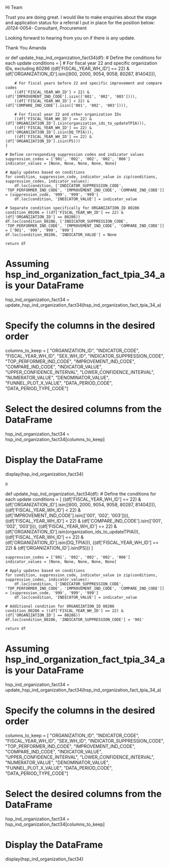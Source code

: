 

Hi Team

Trust you are doing great.
I would like to make enquiries about the stage and application status for a referral I put in place for the position below: 
J0124-0054- Consultant, Procurement

Looking forward to hearing from you on if there is any update. 

Thank You
Amanda

























or 
def update_hsp_ind_organization_fact34(df):
    # Define the conditions for each update
    conditions = [
        # For fiscal year 22 and specific organization IDs, excluding 80286
        ((df['FISCAL_YEAR_WH_ID'] == 22) & 
         (df['ORGANIZATION_ID'].isin([600, 2000, 9054, 9058, 80287, 81404]))),

        # For fiscal years before 22 and specific improvement and compare codes
        ((df['FISCAL_YEAR_WH_ID'] < 22) & (df['IMPROVEMENT_IND_CODE'].isin(['001', '002', '003']))),
        ((df['FISCAL_YEAR_WH_ID'] < 22) & (df['COMPARE_IND_CODE'].isin(['001', '002', '003']))),

        # For fiscal year 22 and other organization IDs
        ((df['FISCAL_YEAR_WH_ID'] == 22) & (df['ORGANIZATION_ID'].isin(organization_ids_to_updateTPIA))),
        ((df['FISCAL_YEAR_WH_ID'] == 22) & (df['ORGANIZATION_ID'].isin(DQ_TPIA))),
        ((df['FISCAL_YEAR_WH_ID'] == 22) & (df['ORGANIZATION_ID'].isin(PS)))
    ]

    # Define corresponding suppression codes and indicator values
    suppression_codes = ['901', '002', '002', '002', '006']
    indicator_values = [None, None, None, None, None]

    # Apply updates based on conditions
    for condition, suppression_code, indicator_value in zip(conditions, suppression_codes, indicator_values):
        df.loc[condition, ['INDICATOR_SUPPRESSION_CODE', 'TOP_PERFORMER_IND_CODE', 'IMPROVEMENT_IND_CODE', 'COMPARE_IND_CODE']] = [suppression_code, '999', '999', '999']
        df.loc[condition, 'INDICATOR_VALUE'] = indicator_value

    # Separate condition specifically for ORGANIZATION_ID 80286
    condition_80286 = ((df['FISCAL_YEAR_WH_ID'] == 22) & (df['ORGANIZATION_ID'] == 80286))
    df.loc[condition_80286, ['INDICATOR_SUPPRESSION_CODE', 'TOP_PERFORMER_IND_CODE', 'IMPROVEMENT_IND_CODE', 'COMPARE_IND_CODE']] = ['901', '999', '999', '999']
    df.loc[condition_80286, 'INDICATOR_VALUE'] = None

    return df

# Assuming hsp_ind_organization_fact_tpia_34_a is your DataFrame
hsp_ind_organization_fact34 = update_hsp_ind_organization_fact34(hsp_ind_organization_fact_tpia_34_a)

# Specify the columns in the desired order
columns_to_keep = [
    "ORGANIZATION_ID", "INDICATOR_CODE", "FISCAL_YEAR_WH_ID", "SEX_WH_ID", "INDICATOR_SUPPRESSION_CODE", "TOP_PERFORMER_IND_CODE", "IMPROVEMENT_IND_CODE", "COMPARE_IND_CODE", "INDICATOR_VALUE", "UPPER_CONFIDENCE_INTERVAL", "LOWER_CONFIDENCE_INTERVAL", "NUMERATOR_VALUE", "DENOMINATOR_VALUE", "FUNNEL_PLOT_X_VALUE", "DATA_PERIOD_CODE", "DATA_PERIOD_TYPE_CODE"]

# Select the desired columns from the DataFrame
hsp_ind_organization_fact34 = hsp_ind_organization_fact34[columns_to_keep]

# Display the DataFrame
display(hsp_ind_organization_fact34)



ir 

def update_hsp_ind_organization_fact34(df):
    # Define the conditions for each update
    conditions = [
        ((df['FISCAL_YEAR_WH_ID'] == 22) & (df['ORGANIZATION_ID'].isin([600, 2000, 9054, 9058, 80287, 81404]))),
        ((df['FISCAL_YEAR_WH_ID'] < 22) & (df['IMPROVEMENT_IND_CODE'].isin(['001', '002', '003']))),
        ((df['FISCAL_YEAR_WH_ID'] < 22) & (df['COMPARE_IND_CODE'].isin(['001', '002', '003']))),
        ((df['FISCAL_YEAR_WH_ID'] == 22) & (df['ORGANIZATION_ID'].isin(organization_ids_to_updateTPIA))),
        ((df['FISCAL_YEAR_WH_ID'] == 22) & (df['ORGANIZATION_ID'].isin(DQ_TPIA))),
        ((df['FISCAL_YEAR_WH_ID'] == 22) & (df['ORGANIZATION_ID'].isin(PS)))
    ]

    suppression_codes = ['901', '002', '002', '002', '006']
    indicator_values = [None, None, None, None, None]

    # Apply updates based on conditions
    for condition, suppression_code, indicator_value in zip(conditions, suppression_codes, indicator_values):
        df.loc[condition, ['INDICATOR_SUPPRESSION_CODE', 'TOP_PERFORMER_IND_CODE', 'IMPROVEMENT_IND_CODE', 'COMPARE_IND_CODE']] = [suppression_code, '999', '999', '999']
        df.loc[condition, 'INDICATOR_VALUE'] = indicator_value

    # Additional condition for ORGANIZATION_ID 80286
    condition_80286 = ((df['FISCAL_YEAR_WH_ID'] == 22) & (df['ORGANIZATION_ID'] == 80286))
    df.loc[condition_80286, 'INDICATOR_SUPPRESSION_CODE'] = '901'

    return df

# Assuming hsp_ind_organization_fact_tpia_34_a is your DataFrame
hsp_ind_organization_fact34 = update_hsp_ind_organization_fact34(hsp_ind_organization_fact_tpia_34_a)

# Specify the columns in the desired order
columns_to_keep = [
    "ORGANIZATION_ID", "INDICATOR_CODE", "FISCAL_YEAR_WH_ID", "SEX_WH_ID", "INDICATOR_SUPPRESSION_CODE", "TOP_PERFORMER_IND_CODE", "IMPROVEMENT_IND_CODE", "COMPARE_IND_CODE", "INDICATOR_VALUE", "UPPER_CONFIDENCE_INTERVAL", "LOWER_CONFIDENCE_INTERVAL", "NUMERATOR_VALUE", "DENOMINATOR_VALUE", "FUNNEL_PLOT_X_VALUE", "DATA_PERIOD_CODE", "DATA_PERIOD_TYPE_CODE"]

# Select the desired columns from the DataFrame
hsp_ind_organization_fact34 = hsp_ind_organization_fact34[columns_to_keep]

# Display the DataFrame
display(hsp_ind_organization_fact34)





